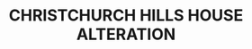 ---
title: CHRISTCHURCH HILLS HOUSE ALTERATION
description: >
  Alteration and addition to 1930's (est) Heritage house in Christchurch + Studio additon
year: 2024
position: 1
images:
  - src: /assets/uploads/A-2402-1.png
  - src: /assets/uploads/A-2402-2.png
  - src: /assets/uploads/A-2402-3.png
  - src: /assets/uploads/A-2402-4.jpg
  - src: /assets/uploads/A-2402-5.jpg
tags: alterations
---